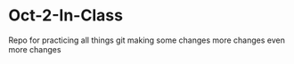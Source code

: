 # Oct-2-In-Class
Repo for practicing all things git 
making some changes
more changes
even more changes
